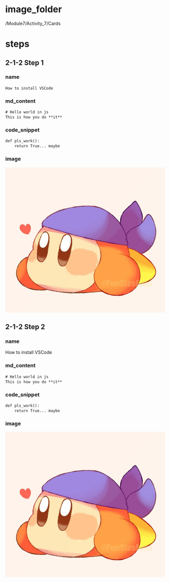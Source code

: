 # image_folder
/Module7/Activity_7/Cards

# steps

## 2-1-2 Step 1

### name
```
How to install VSCode
```

### md_content
```
# Hello world in js
This is how you do **it**  
```

### code_snippet
```
def pls_work():
    return True... maybe
```

### image
![bandanna](images/bandanna.jpg)

## 2-1-2 Step 2

### name
How to install VSCode    

### md_content
```
# Hello world in js   
This is how you do **it** 
```

### code_snippet
```
def pls_work():
    return True... maybe
```

### image
![bandanna](images/bandanna.jpg)